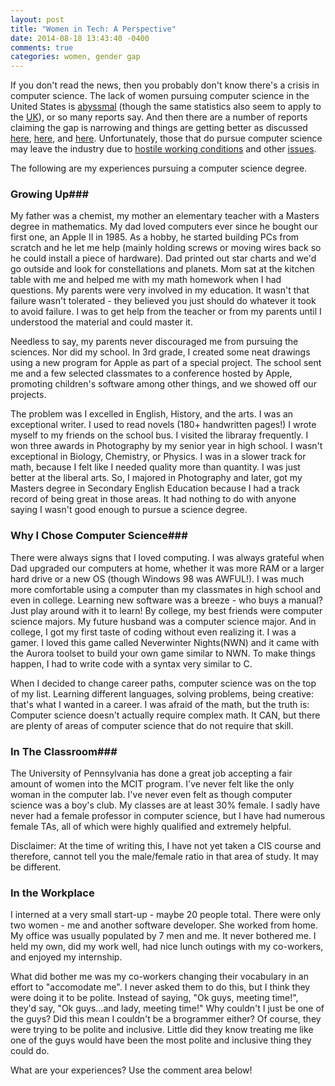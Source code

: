 ```yaml
---
layout: post
title: "Women in Tech: A Perspective"
date: 2014-08-18 13:43:40 -0400
comments: true
categories: women, gender gap
---
```

If you don't read the news, then you probably don't know there's a crisis in computer science. The lack of women pursuing computer science in the United States is [abyssmal](http://en.wikipedia.org/wiki/Women_in_computing#Statistics_in_education) (though the same statistics also seem to apply to the [UK](http://www.theguardian.com/education/datablog/2013/jan/29/how-many-men-and-women-are-studying-at-my-university)), or so many reports say. And then there are a number of reports claiming the gap is narrowing and things are getting better as discussed [here](http://www.nytimes.com/2014/07/18/upshot/some-universities-crack-code-in-drawing-women-to-computer-science.html?abt=0002&abg=1), [here](http://www.sfgate.com/education/article/Tech-shift-More-women-in-computer-science-classes-5243026.php), and [here](http://techcrunch.com/2012/12/27/stanford-bridging-gender-gap/).  Unfortunately, those that do pursue computer science may leave the industry due to [hostile working conditions](http://www.nytimes.com/2014/04/06/technology/technologys-man-problem.html) and other [issues](http://www.shrm.org/hrdisciplines/diversity/articles/pages/women-set-careers-leaving.aspx). 

The following are my experiences pursuing a computer science degree.

### Growing Up###
My father was a chemist, my mother an elementary teacher with a Masters degree in mathematics. My dad loved computers ever since he bought our first one, an Apple II in 1985. As a hobby, he started building PCs from scratch and he let me help (mainly holding screws or moving wires back so he could install a piece of hardware). Dad printed out star charts and we'd go outside and look for constellations and planets. Mom sat at the kitchen table with me and helped me with my math homework when I had questions. My parents were very involved in my education. It wasn't that failure wasn't tolerated - they believed you just should do whatever it took to avoid failure. I was to get help from the teacher or from my parents until I understood the material and could master it.

Needless to say, my parents never discouraged me from pursuing the sciences. Nor did my school. In 3rd grade, I created some neat drawings using a new program for Apple as part of a special project. The school sent me and a few selected classmates to a conference hosted by Apple, promoting children's software among other things, and we showed off our projects. 

The problem was I excelled in English, History, and the arts. I was an exceptional writer. I used to read novels (180+ handwritten pages!) I wrote myself to my friends on the school bus. I visited the libraray frequently. I won three awards in Photography by my senior year in high school. I wasn't exceptional in Biology, Chemistry, or Physics. I was in a slower track for math, because I felt like I needed quality more than quantity. I was just better at the liberal arts. So, I majored in Photography and later, got my Masters degree in Secondary English Education because I had a track record of being great in those areas. It had nothing to do with anyone saying I wasn't good enough to pursue a science degree.

### Why I Chose Computer Science###
There were always signs that I loved computing. I was always grateful when Dad upgraded our computers at home, whether it was more RAM or a larger hard drive or a new OS (though Windows 98 was AWFUL!). I was much more comfortable using a computer than my classmates in high school and even in college. Learning new software was a breeze - who buys a manual? Just play around with it to learn! By college, my best friends were computer science majors. My future husband was a computer science major. And in college, I got my first taste of coding without even realizing it. I was a gamer. I loved this game called Neverwinter Nights(NWN) and it came with the Aurora toolset to build your own game similar to NWN. To make things happen, I had to write code with a syntax very similar to C.

When I decided to change career paths, computer science was on the top of my list. Learning different languages, solving problems, being creative: that's what I wanted in a career. I was afraid of the math, but the truth is: Computer science doesn't actually require complex math. It CAN, but there are plenty of areas of computer science that do not require that skill.

### In The Classroom###
The University of Pennsylvania has done a great job accepting a fair amount of women into the MCIT program.  I've never felt like the only woman in the computer lab. I've never even felt as though computer science was a boy's club. My classes are at least 30% female. I sadly have never had a female professor in computer science, but I have had numerous female TAs, all of which were highly qualified and extremely helpful.

Disclaimer: At the time of writing this, I have not yet taken a CIS course and therefore, cannot tell you the male/female ratio in that area of study. It may be different.

### In the Workplace ###
I interned at a very small start-up - maybe 20 people total. There were only two women - me and another software developer. She worked from home. My office was usually populated by 7 men and me. It never bothered me. I held my own, did my work well, had nice lunch outings with my co-workers, and enjoyed my internship.

What did bother me was my co-workers changing their vocabulary in an effort to "accomodate me". I never asked them to do this, but I think they were doing it to be polite. Instead of saying, "Ok guys, meeting time!", they'd say, "Ok guys…and lady, meeting time!" Why couldn't I just be one of the guys? Did this mean I couldn't be a brogrammer either? Of course, they were trying to be polite and inclusive. Little did they know treating me like one of the guys would have been the most polite and inclusive thing they could do.

What are your experiences? Use the comment area below!
